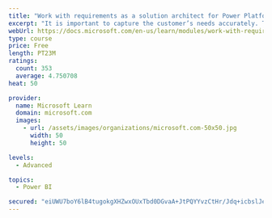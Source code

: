 ```yaml
---
title: "Work with requirements as a solution architect for Power Platform and Dynamics 365"
excerpt: "It is important to capture the customer’s needs accurately. This module explains how to capture requirements and identify functional and non-functional items."
webUrl: https://docs.microsoft.com/en-us/learn/modules/work-with-requirements/
type: course
price: Free
length: PT23M
ratings:
  count: 353
  average: 4.750708
heat: 50

provider:
  name: Microsoft Learn
  domain: microsoft.com
  images:
    - url: /assets/images/organizations/microsoft.com-50x50.jpg
      width: 50
      height: 50

levels:
  - Advanced

topics:
  - Power BI

secured: "eiUWU7boY6lB4tugokgXHZwxOUxTbd0DGvaA+JtPQYYvzCtHr/Jdq+icbslJez27Fp7nIWSZ2+/gF95X7clgc8RJJcDuDs1gsyk1UojpyT/VtWBQm6ZyrqIERSkZ/NQyU4vChgluKm+IjTsrq9vGwSP/7Diz7x/pS/7r2J1+O1iGiwzs8xqSfQ6analWUV6i8xG5E/b/3tQ/gPhECDhM5Ehs/PLn2vjrjwijmYRxeAkizjGqwWAVSJsG1X4e5Eoh4GBTct1/PGBiOJyLeXXPhpDbBSojo7A55P8Cfuo8U1rkxOrHd6yKKu9LFCCOAjtH1fjvy33nlHjF79jI4V+XqKr7Ckn4r1rucWRnVSLWjMiinoCKoHKxbcrJKkailZPSrrx+fnqHSCuhCHGh882EHiH6wXDVOGoVV/gzjuGTgTk=;9kBnjjLw7pezjATEQdi4Cw=="
---
```


